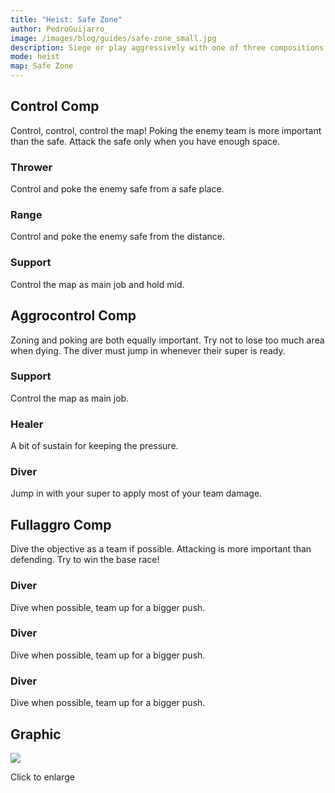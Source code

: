 ```yaml
---
title: "Heist: Safe Zone"
author: PedroGuijarro_
image: /images/blog/guides/safe-zone_small.jpg
description: Siege or play aggressively with one of three compositions on Safe Zone.
mode: heist
map: Safe Zone
---
```


Control Comp
---

Control, control, control the map! Poking the enemy team is more important than the safe. Attack the safe only when you have enough space.

### Thrower

Control and poke the enemy safe from a safe place.
<media-img path="/brawlers/barley/avatar" size="96" clazz="h-16 float-right p-2"></media-img>

### Range

Control and poke the enemy safe from the distance.
<media-img path="/brawlers/brock/avatar" size="96" clazz="h-16 float-right p-2"></media-img>

### Support

Control the map as main job and hold mid.
<media-img path="/brawlers/spike/avatar" size="96" clazz="h-16 float-right p-2"></media-img>

Aggrocontrol Comp
---

Zoning and poking are both equally important. Try not to lose too much area when dying. The diver must jump in whenever their super is ready.

### Support

Control the map as main job.
<media-img path="/brawlers/barley/avatar" size="96" clazz="h-16 float-right p-2"></media-img>

### Healer

A bit of sustain for keeping the pressure.
<media-img path="/brawlers/pam/avatar" size="96" clazz="h-16 float-right p-2"></media-img>

### Diver

Jump in with your super to apply most of your team damage.
<media-img path="/brawlers/darryl/avatar" size="96" clazz="h-16 float-right p-2"></media-img>

Fullaggro Comp
---

Dive the objective as a team if possible. Attacking is more important than defending. Try to win the base race!

### Diver

Dive when possible, team up for a bigger push.
<media-img path="/brawlers/darryl/avatar" size="96" clazz="h-16 float-right p-2"></media-img>

### Diver

Dive when possible, team up for a bigger push.
<media-img path="/brawlers/bull/avatar" size="96" clazz="h-16 float-right p-2"></media-img>

### Diver

Dive when possible, team up for a bigger push.
<media-img path="/brawlers/el-primo/avatar" size="96" clazz="h-16 float-right p-2"></media-img>

Graphic
---

<img class="lightbox" src="/images/blog/guides/safe-zone.jpg">

Click to enlarge
